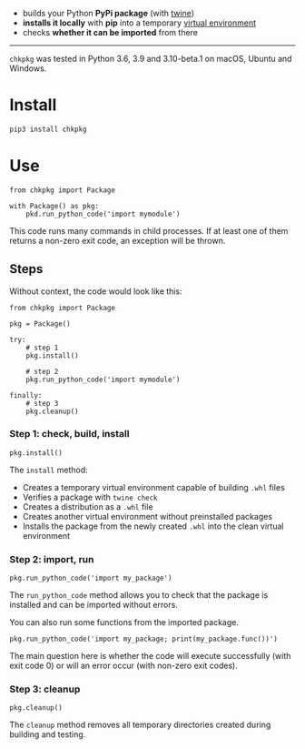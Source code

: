 * builds your Python **PyPi package** (with [twine](https://pypi.org/project/twine/))
* **installs it locally** with **pip** into a temporary
  [virtual environment](https://docs.python.org/3/library/venv.html)
* checks **whether it can be imported** from there

---

`chkpkg` was tested in Python 3.6, 3.9 and 3.10-beta.1 on macOS, Ubuntu and Windows.

# Install

``` bash
pip3 install chkpkg
```

# Use

``` python3
from chkpkg import Package

with Package() as pkg:
    pkd.run_python_code('import mymodule')
```

This code runs many commands in child processes. If at least one of them 
returns a non-zero exit code, an exception will be thrown.

## Steps

Without context, the code would look like this:

``` python3
from chkpkg import Package

pkg = Package()

try:
    # step 1
    pkg.install()
    
    # step 2   
    pkg.run_python_code('import mymodule')

finally:
    # step 3
    pkg.cleanup()    
```

### Step 1: check, build, install

``` python3
pkg.install()
```

The `install` method:

- Creates a temporary virtual environment capable of building `.whl` files
- Verifies a package with `twine check`
- Creates a distribution as a `.whl` file
- Creates another virtual environment without preinstalled packages
- Installs the package from the newly created `.whl` into the clean virtual
  environment
  
### Step 2: import, run

``` python3
pkg.run_python_code('import my_package')
```

The `run_python_code` method allows you to check that the package is installed
and can be imported without errors.

You can also run some functions from the imported package. 

``` python3
pkg.run_python_code('import my_package; print(my_package.func())')
```

The main question here is whether the code will execute successfully (with exit code 0) or will an error occur (with non-zero exit codes).

### Step 3: cleanup

``` python3
pkg.cleanup()
```

The `cleanup` method removes all temporary directories created during building
and testing.

